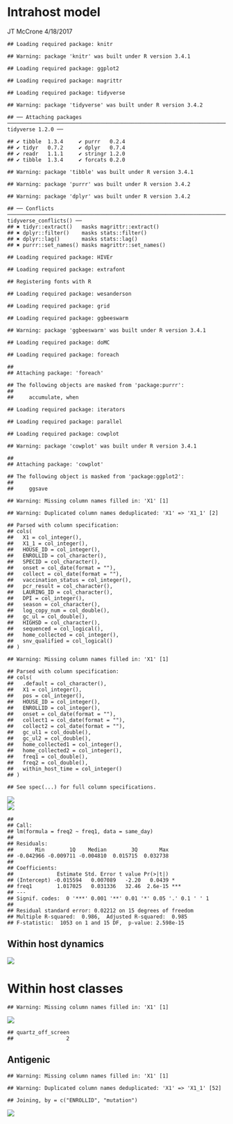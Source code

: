 Intrahost model
================
JT McCrone
4/18/2017

    ## Loading required package: knitr

    ## Warning: package 'knitr' was built under R version 3.4.1

    ## Loading required package: ggplot2

    ## Loading required package: magrittr

    ## Loading required package: tidyverse

    ## Warning: package 'tidyverse' was built under R version 3.4.2

    ## ── Attaching packages ─────────────────────────────────────────────────────────────────────── tidyverse 1.2.0 ──

    ## ✔ tibble  1.3.4     ✔ purrr   0.2.4
    ## ✔ tidyr   0.7.2     ✔ dplyr   0.7.4
    ## ✔ readr   1.1.1     ✔ stringr 1.2.0
    ## ✔ tibble  1.3.4     ✔ forcats 0.2.0

    ## Warning: package 'tibble' was built under R version 3.4.1

    ## Warning: package 'purrr' was built under R version 3.4.2

    ## Warning: package 'dplyr' was built under R version 3.4.2

    ## ── Conflicts ────────────────────────────────────────────────────────────────────────── tidyverse_conflicts() ──
    ## ✖ tidyr::extract()   masks magrittr::extract()
    ## ✖ dplyr::filter()    masks stats::filter()
    ## ✖ dplyr::lag()       masks stats::lag()
    ## ✖ purrr::set_names() masks magrittr::set_names()

    ## Loading required package: HIVEr

    ## Loading required package: extrafont

    ## Registering fonts with R

    ## Loading required package: wesanderson

    ## Loading required package: grid

    ## Loading required package: ggbeeswarm

    ## Warning: package 'ggbeeswarm' was built under R version 3.4.1

    ## Loading required package: doMC

    ## Loading required package: foreach

    ## 
    ## Attaching package: 'foreach'

    ## The following objects are masked from 'package:purrr':
    ## 
    ##     accumulate, when

    ## Loading required package: iterators

    ## Loading required package: parallel

    ## Loading required package: cowplot

    ## Warning: package 'cowplot' was built under R version 3.4.1

    ## 
    ## Attaching package: 'cowplot'

    ## The following object is masked from 'package:ggplot2':
    ## 
    ##     ggsave

    ## Warning: Missing column names filled in: 'X1' [1]

    ## Warning: Duplicated column names deduplicated: 'X1' => 'X1_1' [2]

    ## Parsed with column specification:
    ## cols(
    ##   X1 = col_integer(),
    ##   X1_1 = col_integer(),
    ##   HOUSE_ID = col_integer(),
    ##   ENROLLID = col_character(),
    ##   SPECID = col_character(),
    ##   onset = col_date(format = ""),
    ##   collect = col_date(format = ""),
    ##   vaccination_status = col_integer(),
    ##   pcr_result = col_character(),
    ##   LAURING_ID = col_character(),
    ##   DPI = col_integer(),
    ##   season = col_character(),
    ##   log_copy_num = col_double(),
    ##   gc_ul = col_double(),
    ##   HIGHSD = col_character(),
    ##   sequenced = col_logical(),
    ##   home_collected = col_integer(),
    ##   snv_qualified = col_logical()
    ## )

    ## Warning: Missing column names filled in: 'X1' [1]

    ## Parsed with column specification:
    ## cols(
    ##   .default = col_character(),
    ##   X1 = col_integer(),
    ##   pos = col_integer(),
    ##   HOUSE_ID = col_integer(),
    ##   ENROLLID = col_integer(),
    ##   onset = col_date(format = ""),
    ##   collect1 = col_date(format = ""),
    ##   collect2 = col_date(format = ""),
    ##   gc_ul1 = col_double(),
    ##   gc_ul2 = col_double(),
    ##   home_collected1 = col_integer(),
    ##   home_collected2 = col_integer(),
    ##   freq1 = col_double(),
    ##   freq2 = col_double(),
    ##   within_host_time = col_integer()
    ## )

    ## See spec(...) for full column specifications.

<img src="longitudinal_files/figure-markdown_github-ascii_identifiers/unnamed-chunk-2-1.png" style="display: block; margin: auto;" />

<img src="longitudinal_files/figure-markdown_github-ascii_identifiers/unnamed-chunk-3-1.png" style="display: block; margin: auto;" />

    ## 
    ## Call:
    ## lm(formula = freq2 ~ freq1, data = same_day)
    ## 
    ## Residuals:
    ##       Min        1Q    Median        3Q       Max 
    ## -0.042966 -0.009711 -0.004810  0.015715  0.032738 
    ## 
    ## Coefficients:
    ##              Estimate Std. Error t value Pr(>|t|)    
    ## (Intercept) -0.015594   0.007089   -2.20   0.0439 *  
    ## freq1        1.017025   0.031336   32.46  2.6e-15 ***
    ## ---
    ## Signif. codes:  0 '***' 0.001 '**' 0.01 '*' 0.05 '.' 0.1 ' ' 1
    ## 
    ## Residual standard error: 0.02212 on 15 degrees of freedom
    ## Multiple R-squared:  0.986,  Adjusted R-squared:  0.985 
    ## F-statistic:  1053 on 1 and 15 DF,  p-value: 2.598e-15

Within host dynamics
--------------------

<img src="longitudinal_files/figure-markdown_github-ascii_identifiers/unnamed-chunk-4-1.png" style="display: block; margin: auto;" />

Within host classes
===================

    ## Warning: Missing column names filled in: 'X1' [1]

<img src="longitudinal_files/figure-markdown_github-ascii_identifiers/unnamed-chunk-5-1.png" style="display: block; margin: auto;" />

    ## quartz_off_screen 
    ##                 2

Antigenic
---------

    ## Warning: Missing column names filled in: 'X1' [1]

    ## Warning: Duplicated column names deduplicated: 'X1' => 'X1_1' [52]

    ## Joining, by = c("ENROLLID", "mutation")

<img src="longitudinal_files/figure-markdown_github-ascii_identifiers/unnamed-chunk-6-1.png" style="display: block; margin: auto;" />
